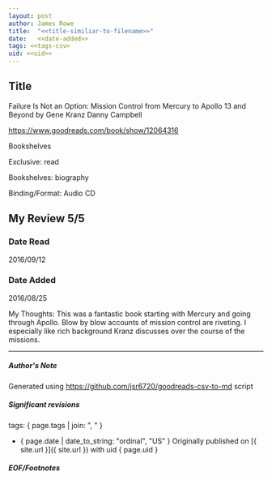 ```yaml
---
layout: post
author: James Rowe
title:  "<<title-similiar-to-filename>>"
date:   <<date-added>>
tags: <<tags-csv>
uid: <<uid>>
---
```


<!-- highly dependent on how you personally use jekyll templates, and how you want this to show up -->

## Title

Failure Is Not an Option: Mission Control from Mercury to Apollo 13 and Beyond by Gene Kranz
Danny Campbell 

https://www.goodreads.com/book/show/12064316

Bookshelves

Exclusive: read

Bookshelves: biography

Binding/Format: Audio CD

## My Review 5/5

### Date Read
2016/09/12

### Date Added
2016/08/25

My Thoughts: This was a fantastic book starting with Mercury and going through Apollo. Blow by blow accounts of mission control are riveting. I especially like rich background Kranz discusses over the course of the missions.

---

##### Author's Note

Generated using https://github.com/jsr6720/goodreads-csv-to-md script

##### Significant revisions

tags: { page.tags | join: ", " } <!-- todo move this somewhere -->

- { page.date | date_to_string: "ordinal", "US" } Originally published on [{ site.url }]({ site.url }) with uid { page.uid }

##### EOF/Footnotes

